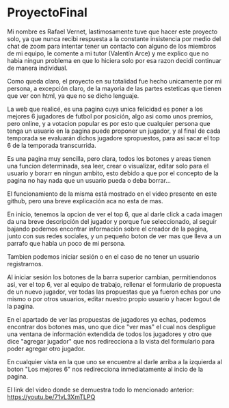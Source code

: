 # ProyectoFinal
Mi nombre es Rafael Vernet, lastimosamente tuve que hacer este proyecto solo, ya que nunca recibi respuesta a la constante insistencia por medio del chat de zoom para intentar tener un contacto con alguno de los miembros de mi equipo, le comente a mi tutor (Valentín Arce) y me explico que no habia ningun problema en que lo hiciera solo por esa razon decidi continuar de manera individual.

Como queda claro, el proyecto en su totalidad fue hecho unicamente por mi persona, a excepción claro, de la mayoria de las partes esteticas que tienen que ver con html, ya que no se dicho lenguaje.

La web que realicé, es una pagina cuya unica felicidad es poner a los mejores 6 jugadores de futbol por posición, algo asi como unos premios, pero online, y a votacion popular es por esto que cualquier persona que tenga un usuario en la pagina puede proponer un jugador, y al final de cada temporada se evaluarán dichos jugadore spropuestos, para asi sacar el top 6 de la temporada transcurrida.

Es una pagina muy sencilla, pero clara, todos los botones y areas tienen una funcion determinada, sea leer, crear o visualizar, editar solo para el usuario y borarr en ningun ambito, esto debido a que por el concepto de la pagina no hay nada que un usuario pueda o deba borrar...

El funcionamiento de la misma está mostrado en el video presente en este github, pero una breve explicación aca no esta de mas.

En inicio, tenemos la opcion de ver el top 6, que al darle click a cada imagen da una breve descripción del jugador y porque fue seleccionado, al seguir bajando podemos encontrar información sobre el creador de la pagina, junto con sus redes sociales, y un pequeño boton de ver mas que lleva a un parrafo que habla un poco de mi persona.

Tambien podemos iniciar sesión o en el caso de no tener un usuario registrarnos.

Al iniciar sesión los botones de la barra superior cambian, permitiendonos asi, ver el top 6, ver al equipo de trabajo, rellenar el formulario de propuesta de un nuevo jugador, ver todas las propuestas que ya fueron echas por uno mismo o por otros usuarios, editar nuestro propio usuario y hacer logout de la pagina.

En el apartado de ver las propuestas de jugadores ya echas, podemos encontrar dos botones mas, uno que dice "ver mas" el cual nos despligue una ventana de información extendida de todos los jugadores y otro que dice "agregar jugador" que nos redirecciona a la vista del formulario para poder agregar otro jugador.

En cualquier vista en la que uno se encuentre al darle arriba a la izquierda al boton "Los mejores 6" nos redirecciona inmediatamente al incio de la pagina.

El link del video donde se demuestra todo lo mencionado anterior: https://youtu.be/71vL3XmTLPQ
